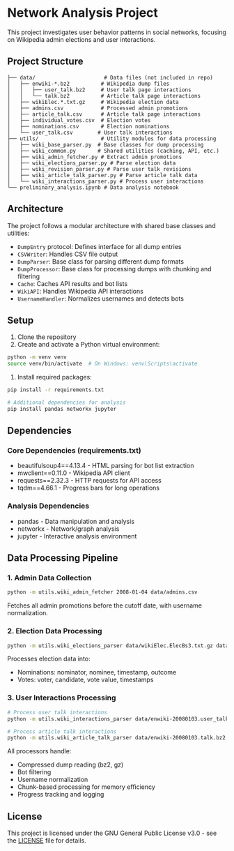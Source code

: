 # Network Analysis Project

This project investigates user behavior patterns in social networks, focusing on Wikipedia admin elections and user interactions.

## Project Structure

```text
├── data/                      # Data files (not included in repo)
│   ├── enwiki-*.bz2          # Wikipedia dump files
│   │   ├── user_talk.bz2     # User talk page interactions
│   │   └── talk.bz2          # Article talk page interactions
│   ├── wikiElec.*.txt.gz     # Wikipedia election data
│   ├── admins.csv            # Processed admin promotions
│   ├── article_talk.csv      # Article talk page interactions
│   ├── individual_votes.csv  # Election votes
│   ├── nominations.csv       # Election nominations
│   └── user_talk.csv        # User talk interactions
├── utils/                    # Utility modules for data processing
│   ├── wiki_base_parser.py  # Base classes for dump processing
│   ├── wiki_common.py       # Shared utilities (caching, API, etc.)
│   ├── wiki_admin_fetcher.py # Extract admin promotions
│   ├── wiki_elections_parser.py # Parse election data
│   ├── wiki_revision_parser.py # Parse user talk revisions
│   ├── wiki_article_talk_parser.py # Parse article talk data
│   └── wiki_interactions_parser.py # Process user interactions
└── preliminary_analysis.ipynb # Data analysis notebook

```

## Architecture

The project follows a modular architecture with shared base classes and utilities:

- `DumpEntry` protocol: Defines interface for all dump entries
- `CSVWriter`: Handles CSV file output
- `DumpParser`: Base class for parsing different dump formats
- `DumpProcessor`: Base class for processing dumps with chunking and filtering
- `Cache`: Caches API results and bot lists
- `WikiAPI`: Handles Wikipedia API interactions
- `UsernameHandler`: Normalizes usernames and detects bots

## Setup

1. Clone the repository
1. Create and activate a Python virtual environment:

```bash
python -m venv venv
source venv/bin/activate  # On Windows: venv\Scripts\activate
```

1. Install required packages:

```bash
pip install -r requirements.txt

# Additional dependencies for analysis
pip install pandas networkx jupyter
```

## Dependencies

### Core Dependencies (requirements.txt)

- beautifulsoup4==4.13.4 - HTML parsing for bot list extraction
- mwclient==0.11.0 - Wikipedia API client
- requests==2.32.3 - HTTP requests for API access
- tqdm==4.66.1 - Progress bars for long operations

### Analysis Dependencies

- pandas - Data manipulation and analysis
- networkx - Network/graph analysis
- jupyter - Interactive analysis environment

## Data Processing Pipeline

### 1. Admin Data Collection

```bash
python -m utils.wiki_admin_fetcher 2008-01-04 data/admins.csv
```

Fetches all admin promotions before the cutoff date, with username normalization.

### 2. Election Data Processing

```bash
python -m utils.wiki_elections_parser data/wikiElec.ElecBs3.txt.gz data/nominations.csv data/votes.csv
```


Processes election data into:

- Nominations: nominator, nominee, timestamp, outcome
- Votes: voter, candidate, vote value, timestamps

### 3. User Interactions Processing

```bash
# Process user talk interactions
python -m utils.wiki_interactions_parser data/enwiki-20080103.user_talk.bz2 data/user_talk.csv

# Process article talk interactions
python -m utils.wiki_article_talk_parser data/enwiki-20080103.talk.bz2 data/article_talk.csv
```

All processors handle:

- Compressed dump reading (bz2, gz)
- Bot filtering
- Username normalization
- Chunk-based processing for memory efficiency
- Progress tracking and logging

## License

This project is licensed under the GNU General Public License v3.0 - see the [LICENSE](LICENSE) file for details.
